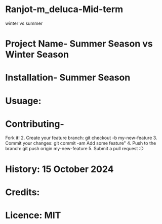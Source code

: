 # Ranjot-m_deluca-Mid-term
winter vs summer 
# Project Name- Summer Season vs Winter Season
# Installation- Summer Season
# Usuage:
# Contributing- 
Fork it!
2. Create your feature branch: git checkout -b my-new-feature
3. Commit your changes: git commit -am Add some feature"
4. Push to the branch: git push origin my-new-feature
5. Submit a pull request :D
# History: 15 October 2024
# Credits:
# Licence: MIT 